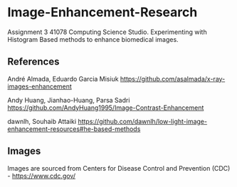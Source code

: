 # Image-Enhancement-Research
Assignment 3 41078 Computing Science Studio. Experimenting with Histogram Based methods to enhance biomedical images.

## References 
André Almada, Eduardo Garcia Misiuk 
https://github.com/asalmada/x-ray-images-enhancement

Andy Huang, Jianhao-Huang, Parsa Sadri
https://github.com/AndyHuang1995/Image-Contrast-Enhancement

dawnlh, Souhaib Attaiki
https://github.com/dawnlh/low-light-image-enhancement-resources#he-based-methods

## Images
Images are sourced from Centers for Disease Control and Prevention (CDC) -  https://www.cdc.gov/
